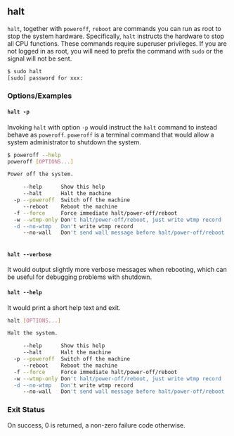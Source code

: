 ---
---

halt
--

`halt`, together with `poweroff`, `reboot` are commands you can run as root to stop the system hardware. Specifically, `halt` instructs the hardware to stop all CPU functions. These commands require superuser privileges. If you are not logged in as root, you will need to prefix the command with `sudo` or the signal will not be sent.

~~~ bash
$ sudo halt
[sudo] password for xxx: 
~~~

<!--more-->

### Options/Examples

#### `halt -p`


Invoking `halt` with option `-p` would instruct the `halt` command to instead behave as `poweroff`. `poweroff` is a terminal command that would allow a system administrator to shutdown the system.

~~~ bash
$ poweroff --help
poweroff [OPTIONS...]

Power off the system.

     --help      Show this help
     --halt      Halt the machine
  -p --poweroff  Switch off the machine
     --reboot    Reboot the machine
  -f --force     Force immediate halt/power-off/reboot
  -w --wtmp-only Don't halt/power-off/reboot, just write wtmp record
  -d --no-wtmp   Don't write wtmp record
     --no-wall   Don't send wall message before halt/power-off/reboot
 
~~~



#### `halt --verbose`


It would output slightly more verbose messages when rebooting, which can be useful for debugging problems with shutdown.


#### `halt --help`


It would print a short help text and exit.

~~~ bash
halt [OPTIONS...]

Halt the system.

     --help      Show this help
     --halt      Halt the machine
  -p --poweroff  Switch off the machine
     --reboot    Reboot the machine
  -f --force     Force immediate halt/power-off/reboot
  -w --wtmp-only Don't halt/power-off/reboot, just write wtmp record
  -d --no-wtmp   Don't write wtmp record
     --no-wall   Don't send wall message before halt/power-off/reboot
~~~


### Exit Status


On success, 0 is returned, a non-zero failure code otherwise.

